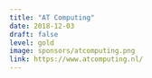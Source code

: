 ```yaml
---
title: "AT Computing"
date: 2018-12-03
draft: false
level: gold
image: sponsors/atcomputing.png
link: https://www.atcomputing.nl/
---
```

